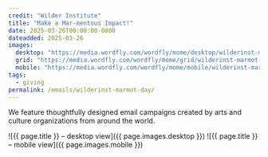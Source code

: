 ```yaml
---
credit: "Wilder Institute"
title: "Make a Mar-mentous Impact!"
date: 2025-03-26T00:00:00-0800
dateadded: 2025-03-26
images:
  desktop: "https://media.wordfly.com/wordfly/mome/desktop/wilderinst-marmot-day.jpg"
  grid: "https://media.wordfly.com/wordfly/mome/grid/wilderinst-marmot-day.jpg"
  mobile: "https://media.wordfly.com/wordfly/mome/mobile/wilderinst-marmot-day.jpg"
tags:
  - giving
permalink: /emails/wilderinst-marmot-day/
---
```

We feature thoughtfully designed email campaigns created by arts and culture organizations from around the world.

![{{ page.title }} – desktop view]({{ page.images.desktop }})
![{{ page.title }} – mobile view]({{ page.images.mobile }})
